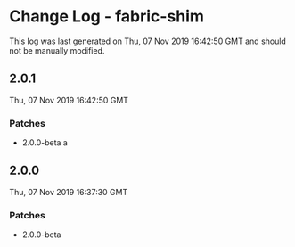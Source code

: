 # Change Log - fabric-shim

This log was last generated on Thu, 07 Nov 2019 16:42:50 GMT and should not be manually modified.

## 2.0.1
Thu, 07 Nov 2019 16:42:50 GMT

### Patches

- 2.0.0-beta a

## 2.0.0
Thu, 07 Nov 2019 16:37:30 GMT

### Patches

- 2.0.0-beta


